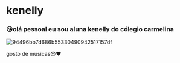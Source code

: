 # kenelly

### 😘olá pessoal eu sou aluna kenelly  do cólegio carmelina


![94496bb7d686b55330490942517157df](https://user-images.githubusercontent.com/108410497/183130363-e7171e5c-500a-4ab4-9bc2-4e2be6d22da2.gif)

gosto de musicas😎❤
